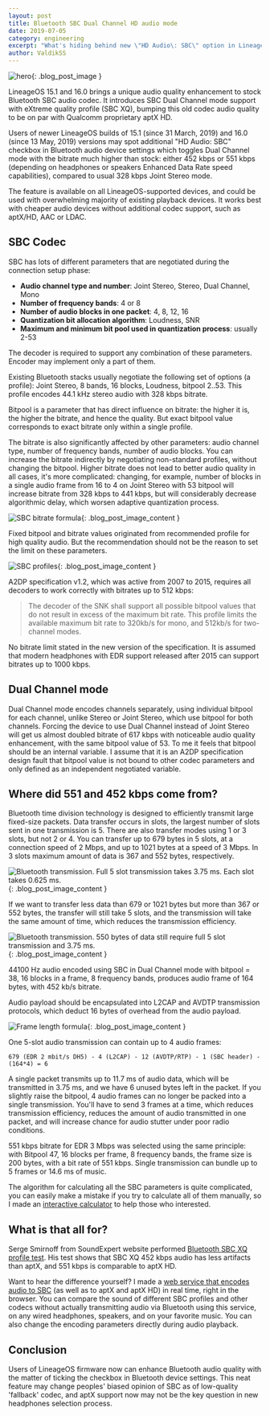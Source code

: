 ```yaml
---
layout: post
title: Bluetooth SBC Dual Channel HD audio mode
date: 2019-07-05
category: engineering
excerpt: "What's hiding behind new \"HD Audio\: SBC\" option in LineageOS"
author: ValdikSS
---
```


![hero]({{site.baseurl}}/images/engineering/hero_bluetooth_sbc_xq.png){: .blog_post_image }

LineageOS 15.1 and 16.0 brings a unique audio quality enhancement to stock Bluetooth SBC audio codec. It introduces SBC Dual Channel mode support with eXtreme quality profile (SBC XQ), bumping this old codec audio quality to be on par with Qualcomm proprietary aptX HD.

Users of newer LineageOS builds of 15.1 (since 31 March, 2019) and 16.0 (since 13 May, 2019) versions may spot additional "HD Audio: SBC" checkbox in Bluetooth audio device settings which toggles Dual Channel mode with the bitrate much higher than stock: either 452 kbps or 551 kbps (depending on headphones or speakers Enhanced Data Rate speed capabilities), compared to usual 328 kbps Joint Stereo mode.

The feature is available on all LineageOS-supported devices, and could be used with overwhelming majority of existing playback devices. It works best with cheaper audio devices without additional codec support, such as aptX/HD, AAC or LDAC.

## SBC Codec

SBC has lots of different parameters that are negotiated during the connection setup phase:

* **Audio channel type and number**: Joint Stereo, Stereo, Dual Channel, Mono
* **Number of frequency bands**: 4 or 8
* **Number of audio blocks in one packet**: 4, 8, 12, 16
* **Quantization bit allocation algorithm**: Loudness, SNR
* **Maximum and minimum bit pool used in quantization process**: usually 2-53

The decoder is required to support any combination of these parameters. Encoder may implement only a part of them.

Existing Bluetooth stacks usually negotiate the following set of options (a profile): Joint Stereo, 8 bands, 16 blocks, Loudness, bitpool 2..53. This profile encodes 44.1 kHz stereo audio with 328 kbps bitrate.

Bitpool is a parameter that has direct influence on bitrate: the higher it is, the higher the bitrate, and hence the quality. But exact bitpool value corresponds to exact bitrate only within a single profile.

The bitrate is also significantly affected by other parameters: audio channel type, number of frequency bands, number of audio blocks. You can increase the bitrate indirectly by negotiating non-standard profiles, without changing the bitpool. Higher bitrate does not lead to better audio quality in all cases, it's more complicated: changing, for example, number of blocks in a single audio frame from 16 to 4 on Joint Stereo with 53 bitpool will increase bitrate from 328 kbps to 441 kbps, but will considerably decrease algorithmic delay, which worsen adaptive quantization process.

![SBC bitrate formula]({{site.baseurl}}/images/engineering/content_bluetooth_sbc_xq_0.png){: .blog_post_image_content }

Fixed bitpool and bitrate values originated from recommended profile for high quality audio. But the recommendation should not be the reason to set the limit on these parameters.

![SBC profiles]({{site.baseurl}}/images/engineering/content_bluetooth_sbc_xq_2.png){: .blog_post_image_content }

A2DP specification v1.2, which was active from 2007 to 2015, requires all decoders to work correctly with bitrates up to 512 kbps:

>The decoder of the SNK shall support all possible bitpool values that do not result in excess of the maximum bit rate. This profile limits the available maximum bit rate to 320kb/s for mono, and 512kb/s for two-channel modes.

No bitrate limit stated in the new version of the specification. It is assumed that modern headphones with EDR support released after 2015 can support bitrates up to 1000 kbps.

## Dual Channel mode

Dual Channel mode encodes channels separately, using individual bitpool for each channel, unlike Stereo or Joint Stereo, which use bitpool for both channels. Forcing the device to use Dual Channel instead of Joint Stereo will get us almost doubled bitrate of 617 kbps with noticeable audio quality enhancement, with the same bitpool value of 53.
To me it feels that bitpool should be an internal variable. I assume that it is an A2DP specification design fault that bitpool value is not bound to other codec parameters and only defined as an independent negotiated variable.

## Where did 551 and 452 kbps come from?

Bluetooth time division technology is designed to efficiently transmit large fixed-size packets. Data transfer occurs in slots, the largest number of slots sent in one transmission is 5. There are also transfer modes using 1 or 3 slots, but not 2 or 4. You can transfer up to 679 bytes in 5 slots, at a connection speed of 2 Mbps, and up to 1021 bytes at a speed of 3 Mbps. In 3 slots maximum amount of data is 367 and 552 bytes, respectively.

![Bluetooth transmission. Full 5 slot transmission takes 3.75 ms. Each slot takes 0.625 ms.]({{site.baseurl}}/images/engineering/content_bluetooth_sbc_xq_3.png){: .blog_post_image_content }

If we want to transfer less data than 679 or 1021 bytes but more than 367 or 552 bytes, the transfer will still take 5 slots, and the transmission will take the same amount of time, which reduces the transmission efficiency.

![Bluetooth transmission. 550 bytes of data still require full 5 slot transmission and 3.75 ms.]({{site.baseurl}}/images/engineering/content_bluetooth_sbc_xq_4.png){: .blog_post_image_content }

44100 Hz audio encoded using SBC in Dual Channel mode with bitpool = 38, 16 blocks in a frame, 8 frequency bands, produces audio frame of 164 bytes, with 452 kb/s bitrate.

Audio payload should be encapsulated into L2CAP and AVDTP transmission protocols, which deduct 16 bytes of overhead from the audio payload.

![Frame length formula]({{site.baseurl}}/images/engineering/content_bluetooth_sbc_xq_1.png){: .blog_post_image_content }

One 5-slot audio transmission can contain up to 4 audio frames:

`679 (EDR 2 mbit/s DH5) - 4 (L2CAP) - 12 (AVDTP/RTP) - 1 (SBC header) - (164*4) = 6`

A single packet transmits up to 11.7 ms of audio data, which will be transmitted in 3.75 ms, and we have 6 unused bytes left in the packet.
If you slightly raise the bitpool, 4 audio frames can no longer be packed into a single transmission. You'll have to send 3 frames at a time, which reduces transmission efficiency, reduces the amount of audio transmitted in one packet, and will increase chance for audio stutter under poor radio conditions.

551 kbps bitrate for EDR 3 Mbps was selected using the same principle: with Bitpool 47, 16 blocks per frame, 8 frequency bands, the frame size is 200 bytes, with a bit rate of 551 kbps. Single transmission can bundle up to 5 frames or 14.6 ms of music.

The algorithm for calculating all the SBC parameters is quite complicated, you can easily make a mistake if you try to calculate all of them manually, so I made an [interactive calculator](https://btcodecs.valdikss.org.ru/sbc-bitrate-calculator) to help those who interested.


## What is that all for?

Serge Smirnoff from SoundExpert website performed [Bluetooth SBC XQ profile test](http://soundexpert.org/articles/-/blogs/audio-quality-of-sbc-xq-bluetooth-audio-codec). His test shows that SBC XQ 452 kbps audio has less artifacts than aptX, and 551 kbps is comparable to aptX HD.

Want to hear the difference yourself? I made a [web service that encodes audio to SBC](https://btcodecs.valdikss.org.ru/sbc-encoder/) (as well as to aptX and aptX HD) in real time, right in the browser. You can compare the sound of different SBC profiles and other codecs without actually transmitting audio via Bluetooth using this service, on any wired headphones, speakers, and on your favorite music. You can also change the encoding parameters directly during audio playback.

## Conclusion

Users of LineageOS firmware now can enhance Bluetooth audio quality with the matter of ticking the checkbox in Bluetooth device settings. This neat feature may change peoples' biased opinion of SBC as of low-quality 'fallback' codec, and aptX support now may not be the key question in new headphones selection process.
